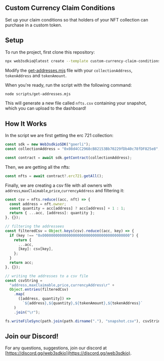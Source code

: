 ## Custom Currency Claim Conditions

Set up your claim conditions so that holders of your NFT collection can purchase in a custom token.

## Setup

To run the project, first clone this repository:

```bash
npx web3sdkio@latest create --template custom-currency-claim-conditions
```

Modify the [get-addresses.mjs](./scripts/get-addresses.mjs) file with your `collectionAddress`, `tokenAddress` and `tokenAmount`.

When you're ready, run the script with the following command:

```bash
node scripts/get-addresses.mjs
```

This will generate a new file called `nfts.csv` containing your snapshot, which you can upload to the dashboard!

## How It Works

In the script we are first getting the erc 721 collection:

```js
const sdk = new Web3sdkioSDK("goerli");
const collectionAddress = "0x08d4CC2968cB82153Bb70229fDb40c78fDF825e8";

const contract = await sdk.getContract(collectionAddress);
```

Then, we are getting all the nfts:

```js
const nfts = await contract?.erc721.getAll();
```

Finally, we are creating a csv file with all owners with `address`,`maxClaimable`,`price`,`currencyAddress` and filtering it:

```js
const csv = nfts.reduce((acc, nft) => {
  const address = nft.owner;
  const quantity = acc[address] ? acc[address] + 1 : 1;
  return { ...acc, [address]: quantity };
}, {});

// filtering the addressees
const filteredCsv = Object.keys(csv).reduce((acc, key) => {
  if (key !== "0x0000000000000000000000000000000000000000") {
    return {
      ...acc,
      [key]: csv[key],
    };
  }
  return acc;
}, {});

// writing the addresses to a csv file
const csvString =
  "address,maxClaimable,price,currencyAddress\r" +
  Object.entries(filteredCsv)
    .map(
      ([address, quantity]) =>
        `${address},${quantity},${tokenAmount},${tokenAddress}`
    )
    .join("\r");

fs.writeFileSync(path.join(path.dirname("."), "snapshot.csv"), csvString);
```

## Join our Discord!

For any questions, suggestions, join our discord at [https://discord.gg/web3sdkio](https://discord.gg/web3sdkio).
